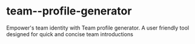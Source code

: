# team--profile-generator
Empower's team identity with Team profile generator. A user friendly tool designed for quick and concise team introductions 


